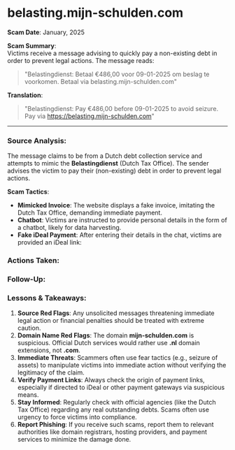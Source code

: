 # belasting.mijn-schulden.com
**Scam Date**: January, 2025  

**Scam Summary**:  
Victims receive a message advising to quickly pay a non-existing debt in order to prevent legal actions. The message reads:

> "Belastingdienst: Betaal €486,00 voor 09-01-2025 om beslag te voorkomen. Betaal via belasting.mijn-schulden.com"

**Translation**:  
> "Belastingdienst: Pay €486,00 before 09-01-2025 to avoid seizure. Pay via https://belasting.mijn-schulden.com"

---

### Source Analysis:
The message claims to be from a Dutch debt collection service and attempts to mimic the **Belastingdienst** (Dutch Tax Office). The sender advises the victim to pay their (non-existing) debt in order to prevent legal actions.

**Scam Tactics**:  
- **Mimicked Invoice**: The website displays a fake invoice, imitating the Dutch Tax Office, demanding immediate payment.  
- **Chatbot**: Victims are instructed to provide personal details in the form of a chatbot, likely for data harvesting.  
- **Fake iDeal Payment**: After entering their details in the chat, victims are provided an iDeal link:

### Actions Taken:

### Follow-Up:

### Lessons & Takeaways:

1. **Source Red Flags**: Any unsolicited messages threatening immediate legal action or financial penalties should be treated with extreme caution.
2. **Domain Name Red Flags**: The domain **mijn-schulden.com** is suspicious. Official Dutch services would rather use **.nl** domain extensions, not **.com**.
3. **Immediate Threats**: Scammers often use fear tactics (e.g., seizure of assets) to manipulate victims into immediate action without verifying the legitimacy of the claim.
4. **Verify Payment Links**: Always check the origin of payment links, especially if directed to iDeal or other payment gateways via suspicious means.
5. **Stay Informed**: Regularly check with official agencies (like the Dutch Tax Office) regarding any real outstanding debts. Scams often use urgency to force victims into compliance.
6. **Report Phishing**: If you receive such scams, report them to relevant authorities like domain registrars, hosting providers, and payment services to minimize the damage done.


